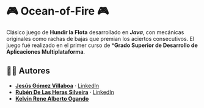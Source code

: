 # 🎮 Ocean-of-Fire 🎮
Clásico juego de **Hundir la Flota** desarrollado en ***Java***, con mecánicas originales como rachas de bajas que premian los aciertos consecutivos.
El juego fué realizado en el primer curso de ***Grado Superior de Desarrollo de Aplicaciones Multiplataforma**.

## 👨‍💻 Autores
- [**Jesús Gómez Villaboa**](https://github.com/LightnigFast) · [LinkedIn](https://linkedin.com/in/jesús-gómez-274111351/)
- [**Rubén De Las Heras Silveira**](https://github.com/rubenhs9) · [LinkedIn](https://linkedin.com/in/rubenhs9/)
- [**Kelvin Rene Alberto Ogando**](https://linkedin.com/in/kelvin-rene-alberto-ogando-5664942b9/)  
